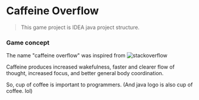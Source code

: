 Caffeine Overflow
================

> This game project is IDEA java project structure. 


### Game concept

The name "caffeine overflow" was inspired from ![stackoverflow](http://blog.moovweb.com/wp-content/uploads/2013/04/stackoverflow-logo.png)

Caffeine produces increased wakefulness, faster and clearer flow of thought, increased focus, and better general body coordination.

So, cup of coffee is important to programmers. (And java logo is also cup of coffee. lol)


